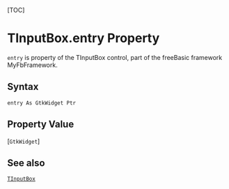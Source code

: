 [TOC]
# TInputBox.entry Property

`entry` is property of the TInputBox control, part of the freeBasic framework MyFbFramework.
## Syntax
```freeBasic
entry As GtkWidget Ptr
```
## Property Value
[`GtkWidget`]
## See also
[`TInputBox`](TInputBox.md)
